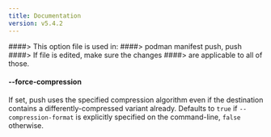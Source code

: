 ```yaml
---
title: Documentation
version: v5.4.2
---
```


####> This option file is used in:
####>   podman manifest push, push
####> If file is edited, make sure the changes
####> are applicable to all of those.
#### **--force-compression**

If set, push uses the specified compression algorithm even if the destination contains a differently-compressed variant already.
Defaults to `true` if `--compression-format` is explicitly specified on the command-line, `false` otherwise.
